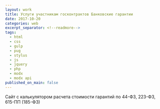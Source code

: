 ```yaml
---
layout: work
title: Услуги участникам госконтрактов Банковские гарантии
date: 2017-10-20
categories: web
excerpt_separator: <!--readmore-->
tags:
  - html
  - css
  - gulp
  - pug
  - stylus
  - js
  - jquery
  - php
  - modx
  - modx api
published_on_main: false
---
```

Сайт с калькулятором расчета стоимости гарантий по 44-ФЗ,   223-ФЗ,  615-ПП (185-ФЗ)
